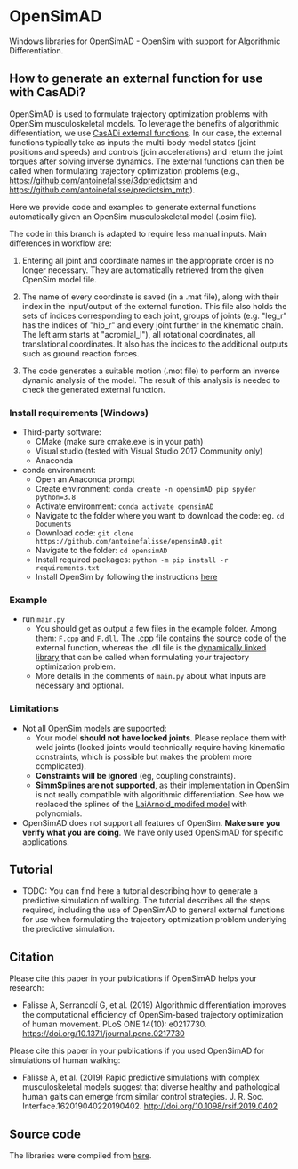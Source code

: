 # OpenSimAD
Windows libraries for OpenSimAD - OpenSim with support for Algorithmic Differentiation.

## How to generate an external function for use with CasADi?
OpenSimAD is used to formulate trajectory optimization problems with OpenSim musculoskeletal models. To leverage the benefits of algorithmic differentiation, we use [CasADi external functions](https://web.casadi.org/docs/#casadi-s-external-function). In our case, the external functions typically take as inputs the multi-body model states (joint positions and speeds) and controls (join accelerations) and return the joint torques after solving inverse dynamics. The external functions can then be called when formulating trajectory optimization problems (e.g., https://github.com/antoinefalisse/3dpredictsim and https://github.com/antoinefalisse/predictsim_mtp).

Here we provide code and examples to generate external functions automatically given an OpenSim musculoskeletal model (.osim file).

The code in this branch is adapted to require less manual inputs. Main differences in workflow are:

1) Entering all joint and coordinate names in the appropriate order is no longer necessary. They are automatically retrieved from the given OpenSim model file.

2) The name of every coordinate is saved (in a .mat file), along with their index in the input/output of the external function. This file also holds the sets of indices corresponding to each joint, groups of joints (e.g. "leg_r" has the indices of "hip_r" and every joint further in the kinematic chain. The left arm starts at "acromial_l"), all rotational coordinates, all translational coordinates. It also has the indices to the additional outputs such as ground reaction forces.

3) The code generates a suitable motion (.mot file) to perform an inverse dynamic analysis of the model. The result of this analysis is needed to check the generated external function.

### Install requirements (Windows)
  - Third-party software:
    - CMake (make sure cmake.exe is in your path)
    - Visual studio (tested with Visual Studio 2017 Community only)
    - Anaconda
  - conda environment:
    - Open an Anaconda prompt
    - Create environment: `conda create -n opensimAD pip spyder python=3.8`
    - Activate environment: `conda activate opensimAD`
    - Navigate to the folder where you want to download the code: eg. `cd Documents`
    - Download code: `git clone https://github.com/antoinefalisse/opensimAD.git`
    - Navigate to the folder: `cd opensimAD`
    - Install required packages: `python -m pip install -r requirements.txt`
    - Install OpenSim by following the instructions [here](https://simtk-confluence.stanford.edu:8443/display/OpenSim/Scripting+in+Python)

### Example
  - run `main.py`
      - You should get as output a few files in the example folder. Among them: `F.cpp` and `F.dll`. The .cpp file contains the source code of the external function, whereas the .dll file is the [dynamically linked library](https://web.casadi.org/docs/#casadi-s-external-function) that can be called when formulating your trajectory optimization problem.
      - More details in the comments of `main.py` about what inputs are necessary and optional.

### Limitations
  - Not all OpenSim models are supported:
    - Your model **should not have locked joints**. Please replace them with weld joints (locked joints would technically require having kinematic constraints, which is possible but makes the problem more complicated).
    - **Constraints will be ignored** (eg, coupling constraints).
    - **SimmSplines are not supported**, as their implementation in OpenSim is not really compatible with algorithmic differentiation. See how we replaced the splines of the [LaiArnold_modifed model](https://simtk.org/projects/model-high-flex) with polynomials.
  - OpenSimAD does not support all features of OpenSim. **Make sure you verify what you are doing**. We have only used OpenSimAD for specific applications.

## Tutorial
  - TODO: You can find here a tutorial describing how to generate a predictive simulation of walking. The tutorial describes all the steps required, including the use of OpenSimAD to general external functions for use when formulating the trajectory optimization problem underlying the predictive simulation. 

## Citation
Please cite this paper in your publications if OpenSimAD helps your research:
  - Falisse A, Serrancolí G, et al. (2019) Algorithmic differentiation improves the computational efficiency of OpenSim-based trajectory optimization of human movement. PLoS ONE 14(10): e0217730. https://doi.org/10.1371/journal.pone.0217730

Please cite this paper in your publications if you used OpenSimAD for simulations of human walking:
  - Falisse A, et al. (2019) Rapid predictive simulations with complex musculoskeletal models suggest that diverse healthy and pathological human gaits can emerge from similar control strategies. J. R. Soc. Interface.162019040220190402. http://doi.org/10.1098/rsif.2019.0402

## Source code
The libraries were compiled from [here](https://github.com/antoinefalisse/opensim-core/tree/AD-recorder-work-py-install).
